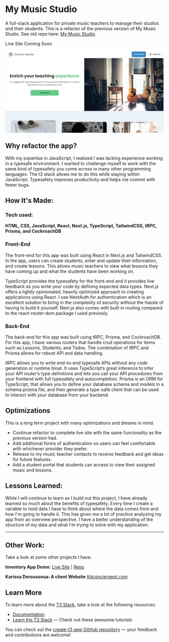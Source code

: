 # My Music Studio

A full-stack application for private music teachers to manage their studios and their students. This is a refactor of the previous version of My Music Studio. See old repo here: [My Music Studio](https://github.com/Blake-Larson/my-music-studio)

Live Site Coming Soon

<p align="center" ><img align="center" src="https://github.com/Blake-Larson/my-music-studio/blob/main/client/src/assets/images/demo.jpg" alt="The inital view of My Music Studio" /></p>

## Why refactor the app?
With my expertise in JavaScript, I realized I was lacking experience working in a typesafe environment. I wanted to challenge myself to work with the same kind of typesafety you come across in many other programming languages. The t3 stack allows me to do this while staying within JavaScript. Typesafety improves productivity and helps me commit with fewer bugs.

## How It's Made:

### Tech used:

**HTML, CSS, JavaScript, React, Next.js, TypeScript, TailwindCSS, tRPC, Prisma, and CockroachDB**

### Front-End

The front-end for this app was built using React in Next.js and TailwindCSS. In the app, users can create students, enter and update their information, and create lessons. This allows music teachers to view what lessons they have coming up and what the students have been working on.

TypeScript provides the typesafety for the front-end and it provides live feedback as you write your code by defining expected data types. Next.js offers a lightly opinionated, heavily optimized approach to creating applications using React. I use NextAuth for authentication which is an excellent solution to bring in the complexity of security without the hassle of having to build it yourself. Next.js also comes with built in routing compared to the react-router-dom package I used previosly.

### Back-End

The back-end for this app was built using tRPC, Prisma, and CockroachDB. For this app, I have various routers that handle crud operations for items such as Lessons, Students, and Todos. The combination of tRPC and Prisma allows for robust API and data handling.

tRPC allows you to write end-to-end typesafe APIs without any code generation or runtime bloat. It uses TypeScript’s great inference to infer your API router’s type definitions and lets you call your API procedures from your frontend with full typesafety and autocompletion. Prisma is an ORM for TypeScript, that allows you to define your database schema and models in a schema.prisma file, and then generate a type-safe client that can be used to interact with your database from your backend.

## Optimizations

This is a long term project with many optimizations and dreams in mind.

- Continue refactor to complete live site with the same funcionality as the previous version had.
- Add additional forms of authentication so users can feel comfortable with whichever provider they prefer.
- Release to my music teacher contacts to receive feedback and get ideas for future features.
- Add a student portal that students can access to view their assigned music and lessons.

## Lessons Learned:

While I will continue to learn as I build out this project, I have already learned so much about the benefits of typesafety. Every time I create a variable to hold data I have to think about where the data comes from and how I'm going to handle it. This has given me a lot of practice analyzing my app from an overview perspective. I have a better understanding of the structure of my data and what I'm trying to solve with my application. 

---

## Other Work:

Take a look at some other projects I have.

**Inventory App Demo:** [Live Site](https://demo-inventory-app-bl.netlify.app/) | [Repo](https://github.com/Blake-Larson/inventory-app)

**Karissa Derousseua: A client Website** [Kdconciergept.com](https://kdconciergept.com/)


## Learn More

To learn more about the [T3 Stack](https://create.t3.gg/), take a look at the following resources:

- [Documentation](https://create.t3.gg/)
- [Learn the T3 Stack](https://create.t3.gg/en/faq#what-learning-resources-are-currently-available) — Check out these awesome tutorials

You can check out the [create-t3-app GitHub repository](https://github.com/t3-oss/create-t3-app) — your feedback and contributions are welcome!

